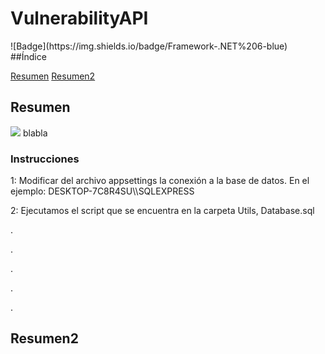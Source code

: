 <h1> VulnerabilityAPI </h1>
![Badge](https://img.shields.io/badge/Framework-.NET%206-blue)
##Índice

[Resumen](#Resumen)
[Resumen2](#Resumen2)

<h2>Resumen</h2>

<img src="https://img.shields.io/badge/STATUS-EN%20DESAROLLO-green">
blabla
<h3>Instrucciones</h2>
1: Modificar del archivo appsettings la conexión a la base de datos. En el ejemplo: DESKTOP-7C8R4SU\\SQLEXPRESS

2: Ejecutamos el script que se encuentra en la carpeta Utils, Database.sql












.






.







.




.



.
<h2>Resumen2</h2>

